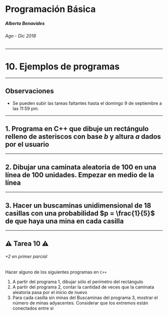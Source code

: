 Programación Básica
===

##### Alberto Benavides

###### Ago - Dic 2018

<!-- footer: Universidad Autónoma de Nuevo León | Facultad de Ciencias Físico Matemáticas | Multimedia y Animación Digital -->

---

# 10. Ejemplos de programas

---

## Observaciones

* Se pueden subir las tareas faltantes hasta el domingo 9 de septiembre a las 11:59 pm.

---

## 1. Programa en C++ que dibuje un rectángulo relleno de asteriscos con base $b$ y altura $a$ dados por el usuario

---

## 2. Dibujar una caminata aleatoria de $100$ en una línea de $100$ unidades. Empezar en medio de la línea

---

## 3. Hacer un buscaminas unidimensional de $18$ casillas con una probabilidad $p = \frac{1}{5}$ de que haya una mina en cada casilla

---

## :warning: Tarea 10 :warning:
###### +2 en primer parcial

Hacer alguno de los siguientes programas en `C++`
1. A partir del programa 1, dibujar sólo el perímetro del rectángulo
2. A partir del programa 2, contar la cantidad de veces que la caminata aleatoria pasa por el inicio de nuevo
3. Para cada casilla sin minas del Buscaminas del programa 3, mostrar el número de minas adyacentes. Considerar que los extremos están conectados entre sí